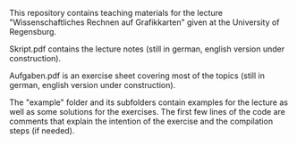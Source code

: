 This repository contains teaching materials for the lecture "Wissenschaftliches Rechnen auf Grafikkarten" given at the University of Regensburg.

Skript.pdf contains the lecture notes (still in german, english version under construction).

Aufgaben.pdf is an exercise sheet covering most of the topics (still in german, english version under construction).

The "example" folder and its subfolders contain examples for the lecture as well as some solutions for the exercises. The first few lines of the code are comments that explain the intention of the exercise and the compilation steps (if needed).